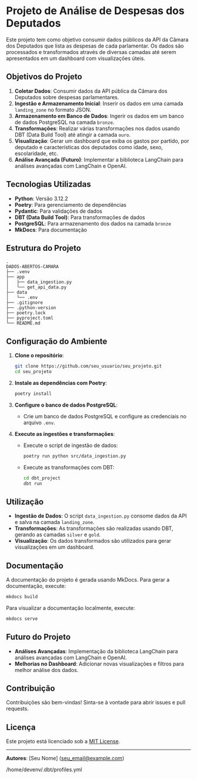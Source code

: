 # Projeto de Análise de Despesas dos Deputados

Este projeto tem como objetivo consumir dados públicos da API da Câmara dos Deputados que lista as despesas de cada parlamentar. Os dados são processados e transformados através de diversas camadas até serem apresentados em um dashboard com visualizações úteis.

## Objetivos do Projeto

1. **Coletar Dados**: Consumir dados da API pública da Câmara dos Deputados sobre despesas parlamentares.
2. **Ingestão e Armazenamento Inicial**: Inserir os dados em uma camada `landing_zone` no formato JSON.
3. **Armazenamento em Banco de Dados**: Ingerir os dados em um banco de dados PostgreSQL na camada `bronze`.
4. **Transformações**: Realizar várias transformações nos dados usando DBT (Data Build Tool) até atingir a camada `ouro`.
5. **Visualização**: Gerar um dashboard que exiba os gastos por partido, por deputado e características dos deputados como idade, sexo, escolaridade, etc.
6. **Análise Avançada (Futuro)**: Implementar a biblioteca LangChain para análises avançadas com LangChain e OpenAI.

## Tecnologias Utilizadas

- **Python**: Versão 3.12.2
- **Poetry**: Para gerenciamento de dependências
- **Pydantic**: Para validações de dados
- **DBT (Data Build Tool)**: Para transformações de dados
- **PostgreSQL**: Para armazenamento dos dados na camada `bronze`
- **MkDocs**: Para documentação

## Estrutura do Projeto

```plaintext
.
DADOS-ABERTOS-CAMARA
├── .venv
├── app
│   ├── data_ingestion.py
│   └── get_api_data.py
├── data
│   └── .env
├── .gitignore
├── .python-version
├── poetry.lock
├── pyproject.toml
└── README.md
```

## Configuração do Ambiente

1. **Clone o repositório**:
    ```bash
    git clone https://github.com/seu_usuario/seu_projeto.git
    cd seu_projeto
    ```

2. **Instale as dependências com Poetry**:
    ```bash
    poetry install
    ```

3. **Configure o banco de dados PostgreSQL**:
    - Crie um banco de dados PostgreSQL e configure as credenciais no arquivo `.env`.

4. **Execute as ingestões e transformações**:
    - Execute o script de ingestão de dados:
        ```bash
        poetry run python src/data_ingestion.py
        ```
    - Execute as transformações com DBT:
        ```bash
        cd dbt_project
        dbt run
        ```

## Utilização

- **Ingestão de Dados**: O script `data_ingestion.py` consome dados da API e salva na camada `landing_zone`.
- **Transformações**: As transformações são realizadas usando DBT, gerando as camadas `silver` e `gold`.
- **Visualização**: Os dados transformados são utilizados para gerar visualizações em um dashboard.

## Documentação

A documentação do projeto é gerada usando MkDocs. Para gerar a documentação, execute:

```bash
mkdocs build
```

Para visualizar a documentação localmente, execute:

```bash
mkdocs serve
```

## Futuro do Projeto

- **Análises Avançadas**: Implementação da biblioteca LangChain para análises avançadas com LangChain e OpenAI.
- **Melhorias no Dashboard**: Adicionar novas visualizações e filtros para melhor análise dos dados.

## Contribuição

Contribuições são bem-vindas! Sinta-se à vontade para abrir issues e pull requests.

## Licença

Este projeto está licenciado sob a [MIT License](LICENSE).

---

**Autores**: [Seu Nome] (seu_email@example.com)


/home/devenv/.dbt/profiles.yml